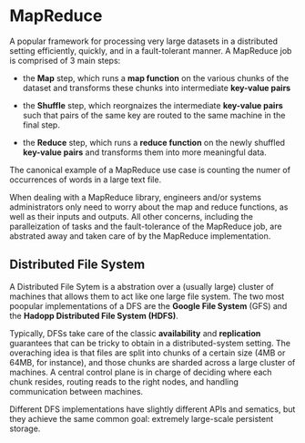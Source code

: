 # MapReduce

A popular framework for processing very large datasets in a distributed setting efficiently, quickly, and in a fault-tolerant manner. A MapReduce job is comprised of 3 main steps:

- the **Map** step, which runs a **map function** on the various chunks of the dataset and transforms these chunks into intermediate **key-value pairs**

- the **Shuffle** step, which reorgnaizes the intermediate **key-value pairs** such that pairs of the same key are routed to the same machine in the final step.
- the **Reduce** step, which runs a **reduce function** on the newly shuffled **key-value pairs** and transforms them into more meaningful data.

The canonical example of a MapReduce use case is counting the numer of occurrences of words in a large text file.

When dealing with a MapReduce library, engineers and/or systems administrators only need to worry about the map and reduce functions, as well as their inputs and outputs. All other concerns, including the paralleization of tasks and the fault-tolerance of the MapReduce job, are abstrated away and taken care of by the MapReduce implementation.

## Distributed File System

A Distributed File Sytem is a abstration over a (usually large) cluster of machines that allows them to act like one large file system. The two most poopular implementations of a DFS are the **Google File System** (GFS) and the **Hadopp Distributed File System (HDFS)**.

Typically, DFSs take care of the classic **availability** and **replication** guarantees that can be tricky to obtain in a distributed-system setting. The overaching idea is that files are split into chunks of a certain size (4MB or 64MB, for instance), and those chunks are sharded across a large cluster of machines. A central control plane is in charge of deciding where each chunk resides, routing reads to the right nodes, and handling communication between machines.

Different DFS implementations have slightly different APIs and sematics, but they achieve the same common goal: extremely large-scale persistent storage.
